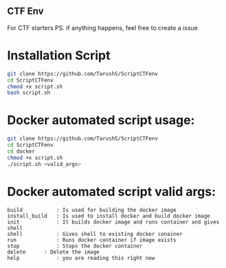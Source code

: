 ## CTF Env
For CTF starters
PS. if anything happens, feel free to create a issue

# Installation Script
```bash
git clone https://github.com/TarushS/ScriptCTFenv
cd ScriptCTFenv
chmod +x script.sh
bash script.sh
```

# Docker automated script usage:
```bash
git clone https://github.com/TarushS/ScriptCTFenv
cd ScriptCTFenv
cd docker
chmod +x script.sh
./script.sh <valid_args>
```

# Docker automated script valid args:
```
build           : Is used for building the docker image
install_build   : Is used to install docker and build docker image
init            : It builds docker image and runs container and gives shell
shell           : Gives shell to existing docker conainer
run             : Runs docker container if image exists
stop            : Stops the docker container
delete		: Delete the image
help            : you are reading this right now
```
